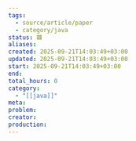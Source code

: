 ```yaml
---
tags:
  - source/article/paper
  - category/java
status: 🟥
aliases:
created: 2025-09-21T14:03:49+03:00
updated: 2025-09-21T14:03:49+03:00
start: 2025-09-21T14:03:49+03:00
end:
total_hours: 0
category:
  - "[[java]]"
meta:
problem:
creator:
production:
---
```



